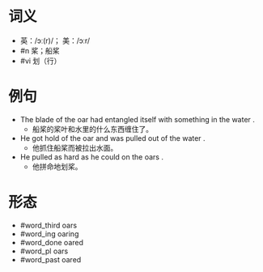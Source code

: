 # 词义
- 英：/ɔː(r)/； 美：/ɔːr/
- #n 桨；船桨
- #vi 划（行）
# 例句
- The blade of the oar had entangled itself with something in the water .
	- 船桨的桨叶和水里的什么东西缠住了。
- He got hold of the oar and was pulled out of the water .
	- 他抓住船桨而被拉出水面。
- He pulled as hard as he could on the oars .
	- 他拼命地划桨。
# 形态
- #word_third oars
- #word_ing oaring
- #word_done oared
- #word_pl oars
- #word_past oared
